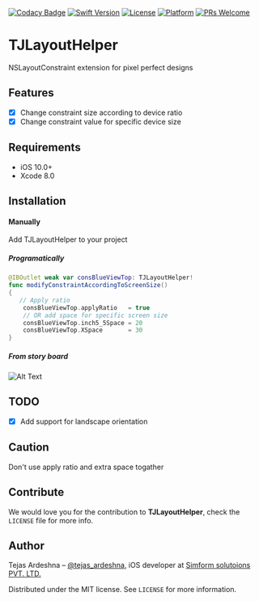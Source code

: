 [![Codacy Badge](https://api.codacy.com/project/badge/Grade/2c40f465eef84150a3eb8f1182cabc70)](https://www.codacy.com/app/developer_20/MVVMListDemo?utm_source=github.com&amp;utm_medium=referral&amp;utm_content=simformsolutions/MVVMListDemo&amp;utm_campaign=Badge_Grade)
[![Swift Version][swift-image]][swift-url]
[![License][license-image]][license-url]
[![Platform](https://img.shields.io/cocoapods/p/LFAlertController.svg?style=flat)](http://cocoapods.org/pods/LFAlertController)
[![PRs Welcome](https://img.shields.io/badge/PRs-welcome-brightgreen.svg?style=flat-square)](http://makeapullrequest.com)

# TJLayoutHelper
NSLayoutConstraint extension for pixel perfect designs

## Features

- [x] Change constraint size according to device ratio
- [x] Change constraint value for specific device size

## Requirements

- iOS 10.0+
- Xcode 8.0

## Installation

#### Manually

Add TJLayoutHelper to your project

##### Programatically
```swift
@IBOutlet weak var consBlueViewTop: TJLayoutHelper!
func modifyConstraintAccordingToScreenSize()
{
   // Apply ratio
    consBlueViewTop.applyRatio   = true
    // OR add space for specific screen size
    consBlueViewTop.inch5_5Space = 20
    consBlueViewTop.XSpace       = 30
}

```

##### From story board
![Alt Text](https://github.com/tejas-ardeshna/TJLayoutHelper/blob/develop/top_constraint_with_TJLayoutHelper.gif)

## TODO
- [x] Add support for landscape orientation

## Caution

Don't use apply ratio and extra space togather

## Contribute

We would love you for the contribution to **TJLayoutHelper**, check the ``LICENSE`` file for more info.

## Author

Tejas Ardeshna – [@tejas_ardeshna](https://twitter.com/tejas_ardeshna), 
iOS developer at [Simform solutoions PVT. LTD.](https://github.com/simformsolutions)

Distributed under the MIT license. See ``LICENSE`` for more information.

[swift-image]:https://img.shields.io/badge/swift-4-orange.svg
[swift-url]: https://swift.org/
[license-image]: https://img.shields.io/badge/License-MIT-blue.svg
[license-url]: https://github.com/tejas-ardeshna/TJProfileImage/blob/master/LICENSE.md
[codebeat-image]: https://codebeat.co/badges/c19b47ea-2f9d-45df-8458-b2d952fe9dad
[codebeat-url]: https://codebeat.co/projects/github-com-vsouza-awesomeios-com
